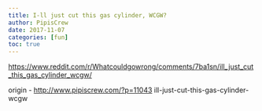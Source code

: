 ```yaml
---
title: I-ll just cut this gas cylinder, WCGW?
author: PipisCrew
date: 2017-11-07
categories: [fun]
toc: true
---
```


https://www.reddit.com/r/Whatcouldgowrong/comments/7ba1sn/ill_just_cut_this_gas_cylinder_wcgw/

origin - http://www.pipiscrew.com/?p=11043 ill-just-cut-this-gas-cylinder-wcgw